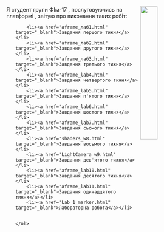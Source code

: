 <html>
<meta charset="UTF-8"/>
<script>
	whoami="Татаренко Анна Олексанрівна"
</script>
<title>Персональна сторінка студента</title>
<body>
	<img src="foto.jpg" width="30%" align="right"/>
	Я студент групи ФІм-17 <script> document.write(whoami);</script>, послуговуючись<script>document.write(navigator.userAgent);</script> на платформі <script>document.write(navigator.platform)</script>, звітую про виконання таких робіт:
	<ol>

		<li><a href="aframe_лаб1.html" target="_blank">Завдання першого тижня</a></li>
		<li><a href="aframe_лаб2.html" target="_blank">Завдання другого тижня</a></li>
		<li><a href="aframe_лаб3.html" target="_blank">Завдання третього тижня</a></li>
		<li><a href="aframe_lab4.html" target="_blank">Завдання четвертого тижня</a></li>
		<li><a href="aframe_lab5.html" target="_blank">Завдання п'ятого тижня</a></li>
		<li><a href="aframe_lab6.html" target="_blank">Завдання шостого тижня</a></li>
		<li><a href="aframe_lab7.html" target="_blank">Завдання сьомого тижня</a></li>
		<li><a href="shaders_w8.html" target="_blank">Завдання восьмого тижня</a></li>
		<li><a href="LightCamera_w9.html" target="_blank">Завдання дев'ятого тижня</a></li>
		<li><a href="aframe_lab10.html" target="_blank">Завдання десятого тижня</a></li>
		<li><a href="aframe_lab11.html" target="_blank">Завдання одинадцятого тижня</a></li>
		<li><a href="Lab_1_marker.html" target="_blank">Лабораторна робота</a></li>
		

	</ol>
</body>
</html>
